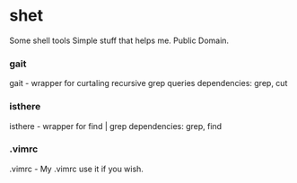 # shet
Some shell tools
Simple stuff that helps me.
Public Domain.

### gait
gait - wrapper for curtaling recursive grep queries
dependencies: grep, cut

### isthere
isthere - wrapper for find | grep
dependencies: grep, find

### .vimrc
.vimrc - My .vimrc use it if you wish.
